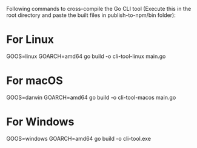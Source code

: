 Following commands to cross-compile the Go CLI tool (Execute this in the root directory and paste the built files in publish-to-npm/bin folder):


# For Linux
GOOS=linux GOARCH=amd64 go build -o cli-tool-linux main.go

# For macOS
GOOS=darwin GOARCH=amd64 go build -o cli-tool-macos main.go

# For Windows
GOOS=windows GOARCH=amd64 go build -o cli-tool.exe 
